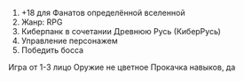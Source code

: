 1. +18 для Фанатов определённой вселенной
2. Жанр: RPG
3. Киберпанк в сочетании Древнюю Русь (КиберРусь)
4. Управление персонажем
5. Победить босса


Игра от 1-3 лицо
Оружие не цветное
Прокачка навыков, да
